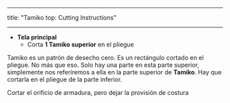 - - -
title: "Tamiko top: Cutting Instructions"
- - -

- **Tela principal**
  - Corta **1 Tamiko superior** en el pliegue

Tamiko es un patrón de desecho cero. Es un rectángulo cortado en el pliegue. No más que eso. Solo hay una parte en esta parte superior, simplemente nos referiremos a ella en la parte superior de **Tamiko**. Hay que cortarla en el pliegue de la parte inferior.

<Note>

Cortar el orificio de armadura, pero dejar la provisión de costura

</Note>
